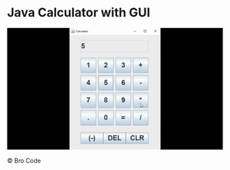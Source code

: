 # Java Calculator with GUI


![](https://github.com/Karllouise-code/calculator-w-gui/blob/master/image/calculator.gif)


&copy; Bro Code
